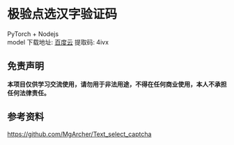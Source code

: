 # 极验点选汉字验证码
PyTorch + Nodejs  
model 下载地址: [百度云](https://pan.baidu.com/s/1B7JjEx3qonJ_CP6NxL94WQ)  提取码: 4ivx

## 免责声明
**本项目仅供学习交流使用，请勿用于非法用途，不得在任何商业使用，本人不承担任何法律责任。**

## 参考资料
https://github.com/MgArcher/Text_select_captcha